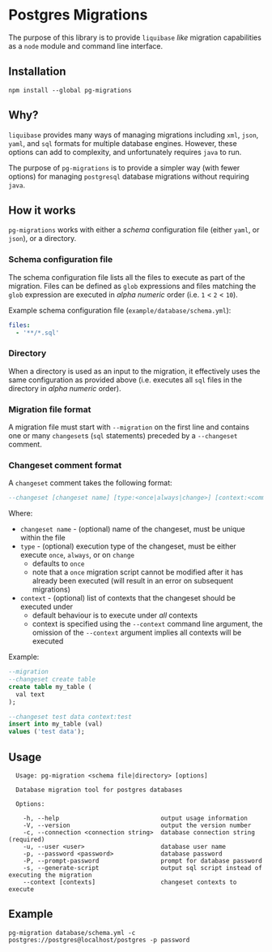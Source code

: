 # Postgres Migrations

The purpose of this library is to provide `liquibase` *like* migration capabilities as a `node` module and command line interface.

## Installation

```
npm install --global pg-migrations
```

## Why?

`liquibase` provides many ways of managing migrations including `xml`, `json`, `yaml`, and `sql` formats for multiple database engines. However, these options can add to complexity, and unfortunately requires `java` to run.

The purpose of `pg-migrations` is to provide a simpler way (with fewer options) for managing `postgresql` database migrations without requiring `java`.

## How it works

`pg-migrations` works with either a *schema* configuration file (either `yaml`, or `json`), or a directory.

### Schema configuration file

The schema configuration file lists all the files to execute as part of the migration. Files can be defined as `glob` expressions and files matching the `glob` expression are executed in *alpha numeric* order (i.e. `1` < `2` < `10`).

Example schema configuration file (`example/database/schema.yml`):

```yaml
files:
  - '**/*.sql'
```

### Directory

When a directory is used as an input to the migration, it effectively uses the same configuration as provided above (i.e. executes all `sql` files in the directory in *alpha numeric* order).

### Migration file format

A migration file must start with `--migration` on the first line and contains one or many `changeset`s (`sql` statements) preceded by a `--changeset` comment.

### Changeset comment format

A `changeset` comment takes the following format:

```sql
--changeset [changeset name] [type:<once|always|change>] [context:<comma,separated,list>]
```

Where:

* `changeset name` - (optional) name of the changeset, must be unique within the file
* `type` - (optional) execution type of the changeset, must be either execute `once`, `always`, or on `change`
  * defaults to `once`
  * note that a `once` migration script cannot be modified after it has already been executed (will result in an error on subsequent migrations)
* `context` - (optional) list of contexts that the changeset should be executed under
  * default behaviour is to execute under *all* contexts
  * context is specified using the `--context` command line argument, the omission of the `--context` argument implies all contexts will be executed

Example:

```sql
--migration
--changeset create table
create table my_table (
  val text
);

--changeset test data context:test
insert into my_table (val)
values ('test data');
```

## Usage

```
  Usage: pg-migration <schema file|directory> [options]

  Database migration tool for postgres databases

  Options:

    -h, --help                            output usage information
    -V, --version                         output the version number
    -c, --connection <connection string>  database connection string (required)
    -u, --user <user>                     database user name
    -p, --password <password>             database password
    -P, --prompt-password                 prompt for database password
    -s, --generate-script                 output sql script instead of executing the migration
    --context [contexts]                  changeset contexts to execute
```

## Example

```
pg-migration database/schema.yml -c postgres://postgres@localhost/postgres -p password
```
